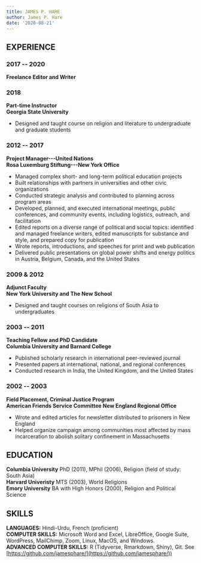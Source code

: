 ```yaml
---
title: JAMES P. HARE
author: James P. Hare
date: '2020-08-21'
---
```


## EXPERIENCE

### 2017 -- 2020
**Freelance Editor and Writer**

### 2018
**Part-time Instructor**  
**Georgia State University**  
- Designed and taught course on religion and literature to undergraduate and graduate students

### 2012 -- 2017  
**Project Manager---United Nations**  
**Rosa Luxemburg Stiftung---New York Office**   
- Managed complex short- and long-term political education projects
- Built relationships with partners in universities and other civic organizations
- Conducted strategic analysis and contributed to planning across program areas
- Developed, planned, and executed international meetings, public conferences, and community events, including logistics, outreach, and facilitation
- Edited reports on a diverse range of political and social topics: identified and managed freelance writers, edited manuscripts for substance and style, and prepared copy for publication
- Wrote reports, introductions, and speeches for print and web publication
- Delivered public presentations on global power shifts and energy politics in Austria, Belgium, Canada, and the United States

### 2009 & 2012 
**Adjunct Faculty**  
**New York University and The New School**  
-   Designed and taught courses on religions of South Asia to undergraduates

### 2003 -- 2011  
**Teaching Fellow and PhD Candidate**  
**Columbia University and Barnard College**  
- Published scholarly research in international peer-reviewed journal
- Presented papers at international, national, and regional conferences
- Conducted research in India, the United Kingdom, and the United States

### 2002 -- 2003  
**Field Placement, Criminal Justice Program**  
**American Friends Service Committee New England Regional Office**  
- Wrote and edited articles for newsletter distributed to prisoners in New England
-   Helped organize campaign among communities most affected by mass incarceration to abolish solitary confinement in Massachusetts
  
  
## EDUCATION

**Columbia University** PhD (2011), MPhil (2006), Religion (field of study: South Asia)  
**Harvard Univeristy** MTS (2003), World Religions  
**Emory University** BA with High Honors (2000), Religion and Political Science

## SKILLS

**LANGUAGES:** Hindi-Urdu, French (proficient)  
**COMPUTER SKILLS:** Microsoft Word and Excel, LibreOffice, Google Suite, WordPress, MailChimp, Zoom, Linux, MacOS, and Windows.  
**ADVANCED COMPUTER SKILLS:** R (Tidyverse, Rmarkdown, Shiny), Git. See
[https://github.com/jamesphare/](https://github.com/jamesphare/))
